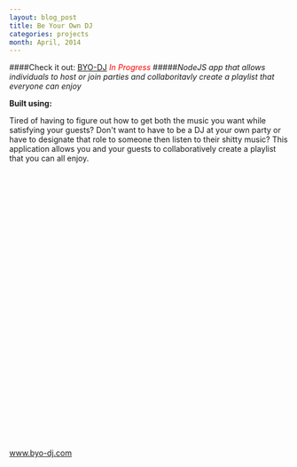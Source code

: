 ```yaml
---
layout: blog_post
title: Be Your Own DJ
categories: projects
month: April, 2014
---
```

####Check it out: [BYO-DJ](http://www.byo-dj.com)
<em style='color:red;'>In Progress</em>
#####*NodeJS app that allows individuals to host or join parties and collaboritavly create a playlist that everyone can enjoy*

<p><strong>Built using:</strong>&nbsp;&nbsp;<span title="Node.js" class="pict-prog-nodejs01 fa-2x"> </span>&nbsp;<span title="CoffeeScript" class="pict-prog-coffeescr fa-2x"> </span>&nbsp;<span title="JQuery" class="pict-prog-jquery fa-2x"> </span>&nbsp;<span title="HTML5" class="pict-html5-01 fa-2x"> </span>&nbsp;<span title="CSS3" class="pict-css3-01 fa-2x"> </span></p>

Tired of having to figure out how to get both the music you want while satisfying your guests? Don't want to have to be a DJ at your own party or have to designate that role to someone then listen to their shitty music? This application allows you and your guests to collaboratively create a playlist that you can all enjoy.

<!-- abridge -->

<object data=http://www.byo-dj.com width="100%" height="550px"> <embed src=http://www.byo-dj.com width="100%" height="500px"> </embed> <a href="http://www.byo-dj.com">www.byo-dj.com</a> </object>